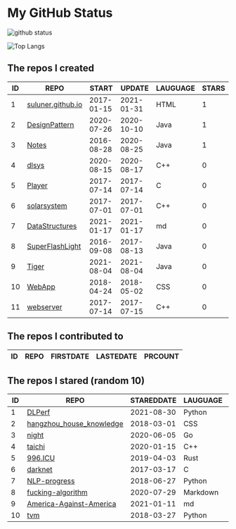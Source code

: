 # My GitHub Status

<img src="https://github-readme-stats-1.yihong0618.vercel.app/api?username=ThaddeusJiang&show_icons=true&&&hide_title=true&count_private=true" alt="github status" />

![Top Langs](https://github-readme-stats-1.yihong0618.vercel.app/api/top-langs/?username=ThaddeusJiang&layout=compact)

<!--START_SECTION:my_github-->
## The repos I created
| ID |                               REPO                                |   START    |   UPDATE   | LAUGUAGE | STARS |
|----|-------------------------------------------------------------------|------------|------------|----------|-------|
|  1 | [suluner.github.io](https://github.com/suluner/suluner.github.io) | 2017-01-15 | 2021-01-31 | HTML     |     1 |
|  2 | [DesignPattern](https://github.com/suluner/DesignPattern)         | 2020-07-26 | 2020-10-10 | Java     |     1 |
|  3 | [Notes](https://github.com/suluner/Notes)                         | 2016-08-28 | 2020-08-25 | Java     |     1 |
|  4 | [dlsys](https://github.com/suluner/dlsys)                         | 2020-08-15 | 2020-08-17 | C++      |     0 |
|  5 | [Player](https://github.com/suluner/Player)                       | 2017-07-14 | 2017-07-14 | C        |     0 |
|  6 | [solarsystem](https://github.com/suluner/solarsystem)             | 2017-07-01 | 2017-07-01 | C++      |     0 |
|  7 | [DataStructures](https://github.com/suluner/DataStructures)       | 2021-01-17 | 2021-01-17 | md       |     0 |
|  8 | [SuperFlashLight](https://github.com/suluner/SuperFlashLight)     | 2016-09-08 | 2017-08-13 | Java     |     0 |
|  9 | [Tiger](https://github.com/suluner/Tiger)                         | 2021-08-04 | 2021-08-04 | Java     |     0 |
| 10 | [WebApp](https://github.com/suluner/WebApp)                       | 2018-04-24 | 2018-05-02 | CSS      |     0 |
| 11 | [webserver](https://github.com/suluner/webserver)                 | 2017-07-14 | 2017-07-15 | C++      |     0 |

## The repos I contributed to
| ID | REPO | FIRSTDATE | LASTEDATE | PRCOUNT |
|----|------|-----------|-----------|---------|

## The repos I stared (random 10)
| ID |                                        REPO                                        | STAREDDATE | LAUGUAGE | LATESTUPDATE |
|----|------------------------------------------------------------------------------------|------------|----------|--------------|
|  1 | [DLPerf](https://github.com/Oneflow-Inc/DLPerf)                                    | 2021-08-30 | Python   | 2021-12-22   |
|  2 | [hangzhou_house_knowledge](https://github.com/houshanren/hangzhou_house_knowledge) | 2018-03-01 | CSS      | 2021-12-22   |
|  3 | [night](https://github.com/talkgo/night)                                           | 2020-06-05 | Go       | 2021-12-22   |
|  4 | [taichi](https://github.com/taichi-dev/taichi)                                     | 2020-01-15 | C++      | 2021-12-22   |
|  5 | [996.ICU](https://github.com/996icu/996.ICU)                                       | 2019-04-03 | Rust     | 2021-12-22   |
|  6 | [darknet](https://github.com/pjreddie/darknet)                                     | 2017-03-17 | C        | 2021-12-22   |
|  7 | [NLP-progress](https://github.com/sebastianruder/NLP-progress)                     | 2018-06-27 | Python   | 2021-12-22   |
|  8 | [fucking-algorithm](https://github.com/labuladong/fucking-algorithm)               | 2020-07-29 | Markdown | 2021-12-23   |
|  9 | [America-Against-America](https://github.com/zealotCE/America-Against-America)     | 2021-01-11 | md       | 2021-12-22   |
| 10 | [tvm](https://github.com/apache/tvm)                                               | 2018-03-27 | Python   | 2021-12-22   |

<!--END_SECTION:my_github-->